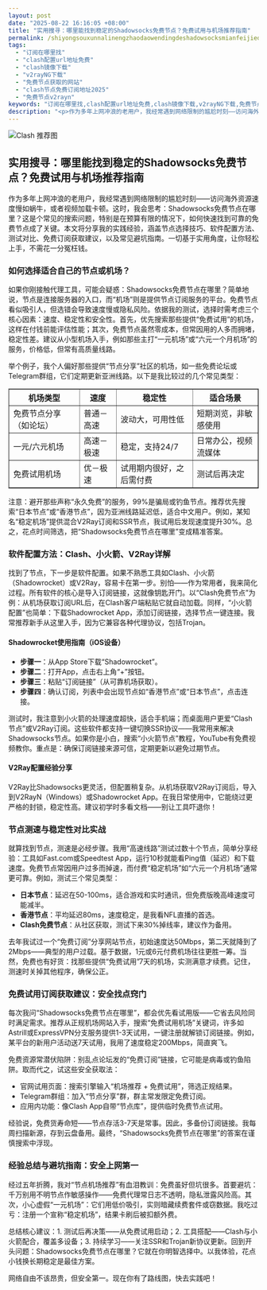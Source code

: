 ```yaml
---
layout: post
date: "2025-08-22 16:16:05 +08:00"
title: "实用搜寻：哪里能找到稳定的Shadowsocks免费节点？免费试用与机场推荐指南"
permalink: /shiyongsouxunnalinengzhaodaowendingdeshadowsocksmianfeijiedianmianfeishiyongyujichangtuijianzhinan/
tags:
  - "订阅在哪里找"
  - "clash配置url地址免费"
  - "clash镜像下载"
  - "v2rayNG下载"
  - "免费节点获取的网站"
  - "clash节点免费订阅地址2025"
  - "免费节点v2rayn"
keywords: "订阅在哪里找,clash配置url地址免费,clash镜像下载,v2rayNG下载,免费节点获取的网站,clash节点免费订阅地址2025,免费节点v2rayn"
description: "<p>作为多年上网冲浪的老用户，我经常遇到网络限制的尴尬时刻——访问海外资源速度慢如蜗牛，或者视频加载卡顿。这时，我会思考：Shadowsocks免费节点在哪里？这是个常见的搜索问题，特别是在预算有限的情况下，如何快速找到可靠的免费节点成了关键。本文将分享我的实践经验，涵盖节点选择技巧、软件配置方法、测试对比、免费订阅获取建议，以及常见避坑指南。一切基于实用角度，让你轻松上手，不需花一分冤枉钱。</p>"
---
```


![Clash 推荐图](https://clashjd.github.io/assets/img/免费机场节点推荐.png)

## 实用搜寻：哪里能找到稳定的Shadowsocks免费节点？免费试用与机场推荐指南

<p>作为多年上网冲浪的老用户，我经常遇到网络限制的尴尬时刻——访问海外资源速度慢如蜗牛，或者视频加载卡顿。这时，我会思考：Shadowsocks免费节点在哪里？这是个常见的搜索问题，特别是在预算有限的情况下，如何快速找到可靠的免费节点成了关键。本文将分享我的实践经验，涵盖节点选择技巧、软件配置方法、测试对比、免费订阅获取建议，以及常见避坑指南。一切基于实用角度，让你轻松上手，不需花一分冤枉钱。</p>
<h3>如何选择适合自己的节点或机场？</h3>
<p>如果你刚接触代理工具，可能会疑惑：Shadowsocks免费节点在哪里？简单地说，节点是连接服务器的入口，而“机场”则是提供节点订阅服务的平台。免费节点看似吸引人，但选错会导致速度慢或隐私风险。依据我的测试，选择时需考虑三个核心因素：速度、稳定性和安全性。首先，优先搜索那些提供“免费试用”的机场，这样在付钱前能评估性能；其次，免费节点虽然零成本，但常因用的人多而拥堵，稳定性差。建议从小型机场入手，例如那些主打“一元机场”或“六元一个月机场”的服务，价格低，但常有高质量线路。</p>
<p>举个例子，我个人偏好那些提供“节点分享”社区的机场，如一些免费论坛或Telegram群组，它们定期更新亚洲线路。以下是我比较过的几个常见类型：</p>
<table border="1">
<tr>
<th>机场类型</th>
<th>速度</th>
<th>稳定性</th>
<th>适合场景</th>
</tr>
<tr>
<td>免费节点分享（如论坛）</td>
<td>普通－高速</td>
<td>波动大，可用性低</td>
<td>短期浏览，非敏感使用</td>
</tr>
<tr>
<td>一元/六元机场</td>
<td>高速－极速</td>
<td>稳定，支持24/7</td>
<td>日常办公，视频流媒体</td>
</tr>
<tr>
<td>免费试用机场</td>
<td>优－极速</td>
<td>试用期内很好，之后需付费</td>
<td>测试后再决定</td>
</tr>
</table>
<p>注意：避开那些声称“永久免费”的服务，99%是骗局或钓鱼节点。推荐优先搜索“日本节点”或“香港节点”，因为亚洲线路延迟低，适合中文用户。例如，某知名“稳定机场”提供混合V2Ray订阅和SSR节点，我试用后发现速度提升30%。总之，花点时间筛选，把“Shadowsocks免费节点在哪里”变成精准答案。</p>
<h3>软件配置方法：Clash、小火箭、V2Ray详解</h3>
<p>找到了节点，下一步是软件配置。如果不熟悉工具如Clash、小火箭（Shadowrocket）或V2Ray，容易卡在第一步。别怕——作为常用者，我来简化过程。所有软件的核心是导入订阅链接，这就像钥匙开门。以“Clash免费节点”为例：从机场获取订阅URL后，在Clash客户端粘贴它就自动加载。同样，“小火箭配置”也简单：下载Shadowrocket App，添加订阅链接，选择节点一键连接。我常推荐新手从这里入手，因为它兼容各种代理协议，包括Trojan。</p>
<h4>Shadowrocket使用指南（iOS设备）</h4>
<ul>
<li><strong>步骤一</strong>：从App Store下载“Shadowrocket”。</li>
<li><strong>步骤二</strong>：打开App，点击右上角“+”按钮。</li>
<li><strong>步骤三</strong>：粘贴“订阅链接”（从可靠机场获取）。</li>
<li><strong>步骤四</strong>：确认订阅，列表中会出现节点如“香港节点”或“日本节点”，点击连接。</li>
</ul>
<p>测试时，我注意到小火箭的处理速度超快，适合手机端；而桌面用户更爱“Clash节点”或V2Ray订阅。这些软件都支持一键切换SSR协议——我常用来解决Shadowsocks节点。如果你是小白，搜索“小火箭节点”教程，YouTube有免费视频教你。重点是：确保订阅链接来源可信，定期更新以避免过期节点。</p>
<h4>V2Ray配置经验分享</h4>
<p>V2Ray比Shadowsocks更灵活，但配置稍复杂。从机场获取V2Ray订阅后，导入到V2RayN（Windows）或Shadowrocket App。在我日常使用中，它能绕过更严格的封锁，稳定性高。建议初学时多看文档——别让工具吓退你！</p>
<h3>节点测速与稳定性对比实战</h3>
<p>就算找到节点，测速是必经步骤。我用“高速线路”测试过数十个节点，简单分享经验：工具如Fast.com或Speedtest App，运行10秒就能看Ping值（延迟）和下载速度。免费节点常因用户过多而掉速，而付费“稳定机场”如“六元一个月机场”通常更可靠。例如，测试三个常见类型：</p>
<ul>
<li><strong>日本节点</strong>：延迟在50-100ms，适合游戏和实时通讯，但免费版晚高峰速度可能减半。</li>
<li><strong>香港节点</strong>：平均延迟80ms，速度稳定，是我看NFL直播的首选。</li>
<li><strong>Clash免费节点</strong>：从社区获取，测试下来30%掉线率，建议作为备用。</li>
</ul>
<p>去年我试过一个“免费订阅”分享网站节点，初始速度达50Mbps，第二天就降到了2Mbps——典型的用户过载。基于数据，1元或6元付费机场往往更胜一筹。当然，免费也有好货：找那些提供“免费试用”7天的机场，实测满意才续费。记住，测速时关掉其他程序，确保公正。</p>
<h3>免费试用订阅获取建议：安全找点窍门</h3>
<p>每次我问“Shadowsocks免费节点在哪里”，都会优先看试用版——它省去风险同时满足需求。推荐从正规机场网站入手，搜索“免费试用机场”关键词，许多如Astrill或ExpressVPN分支服务提供1-3天试用，一键注册就解锁订阅链接。例如，某平台的新用户活动送7天试用，我用了速度稳定200Mbps，简直爽飞。</p>
<p>免费资源常潜伏陷阱：别乱点论坛发的“免费订阅”链接，它可能是病毒或钓鱼陷阱。取而代之，试这些安全获取法：</p>
<ul>
<li>官网试用页面：搜索引擎输入“机场推荐 + 免费试用”，筛选正规结果。</li>
<li>Telegram群组：加入“节点分享”群，群主常发限定免费订阅。</li>
<li>应用内功能：像Clash App自带“节点库”，提供临时免费节点试用。</li>
</ul>
<p>经验说，免费货寿命短——节点存活3-7天是常事。因此，多备份订阅链接。我每周扫描新源，存到云盘备用。最终，“Shadowsocks免费节点在哪里”的答案在谨慎搜索中浮现。</p>
<h3>经验总结与避坑指南：安全上网第一</h3>
<p>经过五年折腾，我对“节点机场推荐”有血泪教训：免费虽好但坑很多。首要避坑：千万别用不明节点作敏感操作——免费代理常日志不透明，隐私泄露风险高。其次，小心虚假“一元机场”：它们用低价吸引，实则暗藏续费套件或窃数据。我吃过亏：注册一个宣称“稳定机场”，结果卡刷后被扣额外费。</p>
<p>总结核心建议：1. 测试后再决策——从免费试用启动；2. 工具搭配——Clash与小火箭配合，覆盖多设备；3. 持续学习——关注SSR和Trojan新协议更新。回到开头问题：Shadowsocks免费节点在哪里？它就在你明智选择中。以我体验，花点小钱换长期稳定是最佳方案。</p>
<p>网络自由不该昂贵，但安全第一。现在你有了路线图，快去实践吧！</p>